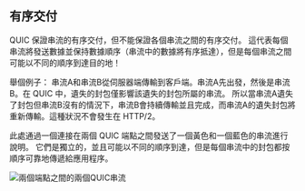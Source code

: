 ## 有序交付

QUIC 保證串流的有序交付，但不能保證各個串流之間的有序交付。
這代表每個串流將發送數據並保持數據順序（串流中的數據將有序抵達），但是每個串流之間可能以不同的順序到達目的地！

舉個例子： 串流A和串流B從伺服器端傳輸到客戶端。串流A先出發，然後是串流B。在 QUIC 中，遺失的封包僅影響該遺失的封包所屬的串流。
所以當串流A遺失了封包但串流B沒有的情況下，串流B會持續傳輸並且完成，而串流A的遺失封包將重新傳輸。這種狀況不會發生在 HTTP/2。

此處通過一個連接在兩個 QUIC 端點之間發送了一個黃色和一個藍色的串流進行說明。
它們是獨立的，並且可能以不同的順序到達，但是每個串流中的封包都按順序可靠地傳遞給應用程序。

![兩個端點之間的兩個QUIC串流](../images/quic-chain-streams.png)
